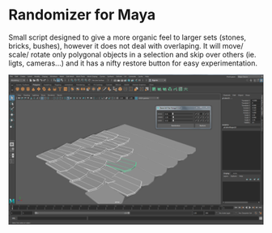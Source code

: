 # Randomizer for Maya



Small script designed to give a more organic feel to larger sets (stones, bricks, bushes), however it does not deal with overlaping.
It will move/ scale/ rotate only polygonal objects in a selection and skip over others (ie. ligts, cameras...) and it has a nifty restore button for easy experimentation.

![](screenshot.png)
